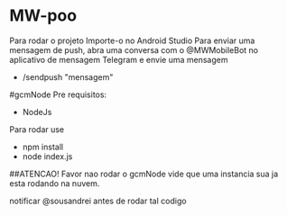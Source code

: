 # MW-poo 
Para rodar o projeto Importe-o no Android Studio
Para enviar uma mensagem de push, abra uma conversa com o @MWMobileBot no aplicativo
de mensagem Telegram e envie uma mensagem 
- /sendpush "mensagem"

#gcmNode
Pre requisitos:
- NodeJs

Para rodar use
- npm install
- node index.js

##ATENCAO!
Favor nao rodar o gcmNode vide que uma instancia sua ja esta
rodando na nuvem. 

notificar @sousandrei antes de rodar tal codigo 